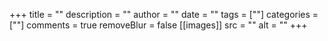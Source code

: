 +++
title = ""
description = ""
author = ""
date = ""
tags = [""]
categories = [""]
comments = true
removeBlur = false
[[images]]
  src = ""
  alt = ""
+++
